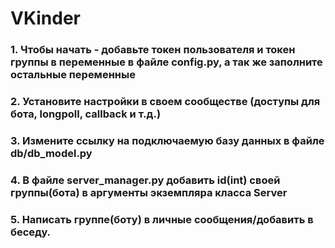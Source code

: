 # VKinder

### 1. Чтобы начать - добавьте токен пользователя и токен группы в переменные в файле config.py, а так же заполните остальные переменные
### 2. Установите настройки в своем сообществе (доступы для бота, longpoll, callback и т.д.)
### 3. Измените ссылку на подключаемую базу данных в файле db/db_model.py
### 4. В файле server_manager.py добавить id(int) своей группы(бота) в аргументы экземпляра класса Server
### 5. Написать группе(боту) в личные сообщения/добавить в беседу.
